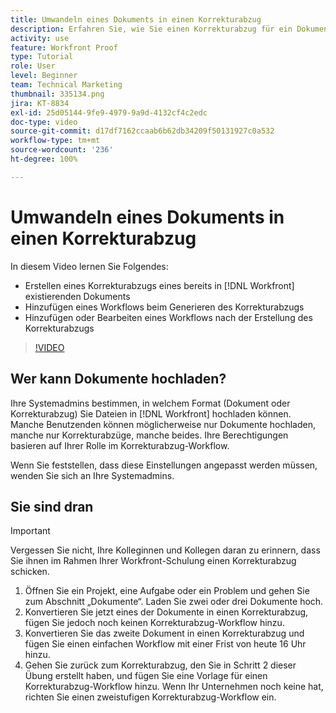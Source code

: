 ```yaml
---
title: Umwandeln eines Dokuments in einen Korrekturabzug
description: Erfahren Sie, wie Sie einen Korrekturabzug für ein Dokument erstellen, das bereits in [!DNL  Workfront]existiert, einen Workflow zu einem Korrekturabzug hinzufügen und einen Workflow nach der Erstellung des Korrekturabzugs hinzufügen oder bearbeiten.
activity: use
feature: Workfront Proof
type: Tutorial
role: User
level: Beginner
team: Technical Marketing
thumbnail: 335134.png
jira: KT-8834
exl-id: 25d05144-9fe9-4979-9a9d-4132cf4c2edc
doc-type: video
source-git-commit: d17df7162ccaab6b62db34209f50131927c0a532
workflow-type: tm+mt
source-wordcount: '236'
ht-degree: 100%

---
```


# Umwandeln eines Dokuments in einen Korrekturabzug

In diesem Video lernen Sie Folgendes:

* Erstellen eines Korrekturabzugs eines bereits in [!DNL Workfront] existierenden Dokuments
* Hinzufügen eines Workflows beim Generieren des Korrekturabzugs
* Hinzufügen oder Bearbeiten eines Workflows nach der Erstellung des Korrekturabzugs

>[!VIDEO](https://video.tv.adobe.com/v/335134/?quality=12&learn=on&enablevpops)


## Wer kann Dokumente hochladen?

Ihre Systemadmins bestimmen, in welchem Format (Dokument oder Korrekturabzug) Sie Dateien in [!DNL Workfront] hochladen können. Manche Benutzenden können möglicherweise nur Dokumente hochladen, manche nur Korrekturabzüge, manche beides. Ihre Berechtigungen basieren auf Ihrer Rolle im Korrekturabzug-Workflow.

Wenn Sie feststellen, dass diese Einstellungen angepasst werden müssen, wenden Sie sich an Ihre Systemadmins.

## Sie sind dran

>[!IMPORTANT]
>
>Vergessen Sie nicht, Ihre Kolleginnen und Kollegen daran zu erinnern, dass Sie ihnen im Rahmen Ihrer Workfront-Schulung einen Korrekturabzug schicken.

1. Öffnen Sie ein Projekt, eine Aufgabe oder ein Problem und gehen Sie zum Abschnitt „Dokumente“. Laden Sie zwei oder drei Dokumente hoch.
1. Konvertieren Sie jetzt eines der Dokumente in einen Korrekturabzug, fügen Sie jedoch noch keinen Korrekturabzug-Workflow hinzu.
1. Konvertieren Sie das zweite Dokument in einen Korrekturabzug und fügen Sie einen einfachen Workflow mit einer Frist von heute 16 Uhr hinzu.
1. Gehen Sie zurück zum Korrekturabzug, den Sie in Schritt 2 dieser Übung erstellt haben, und fügen Sie eine Vorlage für einen Korrekturabzug-Workflow hinzu. Wenn Ihr Unternehmen noch keine hat, richten Sie einen zweistufigen Korrekturabzug-Workflow ein.


<!--
###Learn more
* Generate a proof for a document
-->
